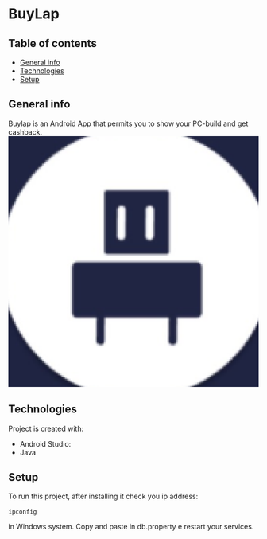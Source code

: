 # BuyLap
## Table of contents
* [General info](#general-info)
* [Technologies](#technologies)
* [Setup](#setup)

## General info
Buylap is an Android App that permits you to show your PC-build and get cashback.
![tekst alternatywny](BuyLap/app/src/main/ic_launcher-playstore.png)
## Technologies
Project is created with:
* Android Studio:
* Java

## Setup
To run this project, after installing it check you ip address:
```
ipconfig

```
in Windows system. Copy and paste in db.property e restart your services.

